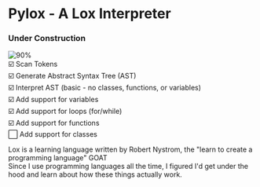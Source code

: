 # Pylox - A Lox Interpreter
### Under Construction
![90%](https://progress-bar.xyz/90?title=Progress) <br/>
:ballot_box_with_check: Scan Tokens <br/>
:ballot_box_with_check: Generate Abstract Syntax Tree (AST) <br/>
:ballot_box_with_check: Interpret AST (basic - no classes, functions, or variables) <br/>
:ballot_box_with_check: Add support for variables <br/>
:ballot_box_with_check: Add support for loops (for/while) <br/>
:ballot_box_with_check: Add support for functions <br/>
:white_large_square: Add support for classes <br/>

Lox is a learning language written by Robert Nystrom, the "learn to create a programming language" GOAT<br/>
Since I use programming languages all the time, I figured I'd get under the hood and learn about how these things actually work.
